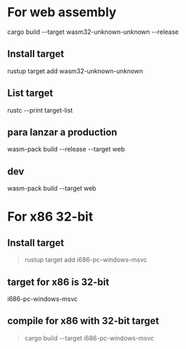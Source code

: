 
# For web assembly
cargo build --target wasm32-unknown-unknown --release
## Install target 
rustup target add wasm32-unknown-unknown
## List target
rustc --print target-list

## para lanzar a production 
wasm-pack build --release --target web
##  dev
wasm-pack build --target web

# For x86 32-bit

## Install target 
> rustup target add i686-pc-windows-msvc
## target for x86 is 32-bit
i686-pc-windows-msvc
## compile for x86 with 32-bit target
> cargo build --target i686-pc-windows-msvc